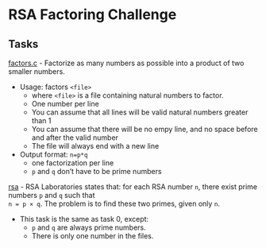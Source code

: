 # RSA Factoring Challenge

## Tasks

[factors.c](./factors.c) - Factorize as many numbers as possible into a product of two smaller numbers.

* Usage: factors `<file>`
  * where `<file>` is a file containing natural numbers to factor.
  * One number per line
  * You can assume that all lines will be valid natural numbers greater than 1
  * You can assume that there will be no empy line, and no space before and after the valid number
  * The file will always end with a new line
* Output format: `n=p*q`
  * one factorization per line
  * `p` and `q` don’t have to be prime numbers

[rsa](./rsa.c) - RSA Laboratories states that: for each RSA number `n`, there exist prime numbers `p` and `q` such that\
 `n = p × q`. The problem is to find these two primes, given only `n`.

* This task is the same as task 0, except:
  * `p` and `q` are always prime numbers.
  * There is only one number in the files.
